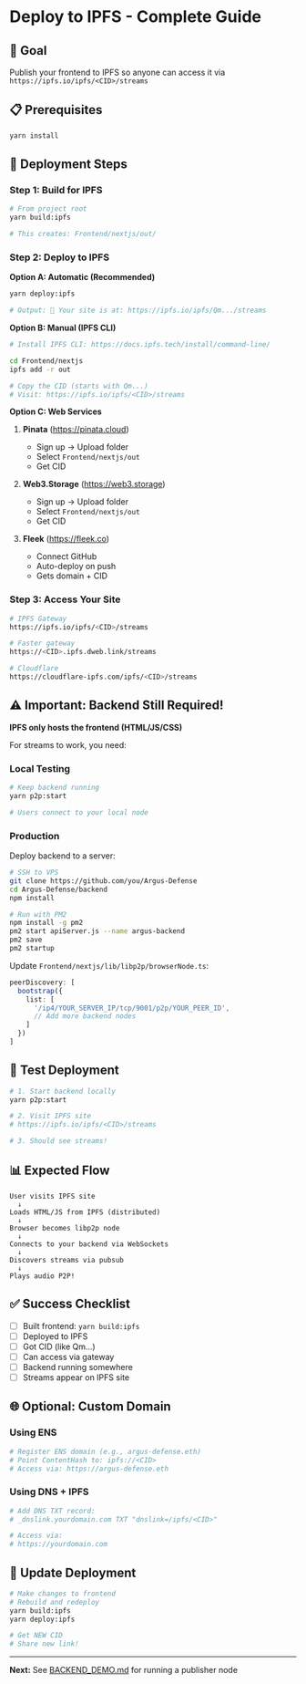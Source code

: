 # Deploy to IPFS - Complete Guide

## 🎯 Goal

Publish your frontend to IPFS so anyone can access it via `https://ipfs.io/ipfs/<CID>/streams`

## 📋 Prerequisites

```bash
yarn install
```

## 🚀 Deployment Steps

### Step 1: Build for IPFS

```bash
# From project root
yarn build:ipfs

# This creates: Frontend/nextjs/out/
```

### Step 2: Deploy to IPFS

**Option A: Automatic (Recommended)**

```bash
yarn deploy:ipfs

# Output: 🚀 Your site is at: https://ipfs.io/ipfs/Qm.../streams
```

**Option B: Manual (IPFS CLI)**

```bash
# Install IPFS CLI: https://docs.ipfs.tech/install/command-line/

cd Frontend/nextjs
ipfs add -r out

# Copy the CID (starts with Qm...)
# Visit: https://ipfs.io/ipfs/<CID>/streams
```

**Option C: Web Services**

1. **Pinata** (https://pinata.cloud)
   - Sign up → Upload folder
   - Select `Frontend/nextjs/out`
   - Get CID

2. **Web3.Storage** (https://web3.storage)
   - Sign up → Upload folder
   - Select `Frontend/nextjs/out`
   - Get CID

3. **Fleek** (https://fleek.co)
   - Connect GitHub
   - Auto-deploy on push
   - Gets domain + CID

### Step 3: Access Your Site

```bash
# IPFS Gateway
https://ipfs.io/ipfs/<CID>/streams

# Faster gateway
https://<CID>.ipfs.dweb.link/streams

# Cloudflare
https://cloudflare-ipfs.com/ipfs/<CID>/streams
```

## ⚠️ Important: Backend Still Required!

**IPFS only hosts the frontend (HTML/JS/CSS)**

For streams to work, you need:

### Local Testing

```bash
# Keep backend running
yarn p2p:start

# Users connect to your local node
```

### Production

Deploy backend to a server:

```bash
# SSH to VPS
git clone https://github.com/you/Argus-Defense
cd Argus-Defense/backend
npm install

# Run with PM2
npm install -g pm2
pm2 start apiServer.js --name argus-backend
pm2 save
pm2 startup
```

Update `Frontend/nextjs/lib/libp2p/browserNode.ts`:

```typescript
peerDiscovery: [
  bootstrap({
    list: [
      '/ip4/YOUR_SERVER_IP/tcp/9001/p2p/YOUR_PEER_ID',
      // Add more backend nodes
    ]
  })
]
```

## 🧪 Test Deployment

```bash
# 1. Start backend locally
yarn p2p:start

# 2. Visit IPFS site
# https://ipfs.io/ipfs/<CID>/streams

# 3. Should see streams!
```

## 📊 Expected Flow

```
User visits IPFS site
  ↓
Loads HTML/JS from IPFS (distributed)
  ↓
Browser becomes libp2p node
  ↓
Connects to your backend via WebSockets
  ↓
Discovers streams via pubsub
  ↓
Plays audio P2P!
```

## ✅ Success Checklist

- [ ] Built frontend: `yarn build:ipfs`
- [ ] Deployed to IPFS
- [ ] Got CID (like Qm...)
- [ ] Can access via gateway
- [ ] Backend running somewhere
- [ ] Streams appear on IPFS site

## 🌐 Optional: Custom Domain

### Using ENS

```bash
# Register ENS domain (e.g., argus-defense.eth)
# Point ContentHash to: ipfs://<CID>
# Access via: https://argus-defense.eth
```

### Using DNS + IPFS

```bash
# Add DNS TXT record:
# _dnslink.yourdomain.com TXT "dnslink=/ipfs/<CID>"

# Access via:
# https://yourdomain.com
```

## 🔄 Update Deployment

```bash
# Make changes to frontend
# Rebuild and redeploy
yarn build:ipfs
yarn deploy:ipfs

# Get NEW CID
# Share new link!
```

---

**Next:** See [BACKEND_DEMO.md](BACKEND_DEMO.md) for running a publisher node
